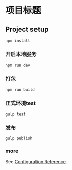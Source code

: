 # 项目标题

## Project setup
```
npm install
```

### 开启本地服务
```
npm run dev
```

### 打包
```
npm run build
```

### 正式环境test
```
gulp test
```

### 发布
```
gulp publish
```

### more
See [Configuration Reference](https://cli.vuejs.org/config/).

